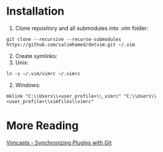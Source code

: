 Installation
============
1. Clone repository and all submodules into .vim folder:
```
git clone --recursive --recurse-submodules https://github.com/salimhamed/dotvim.git ~/.vim
```

2. Create symlinks:
  1. Unix:
  ```
  ln -s ~/.vim/vimrc ~/.vimrc
  ```
  2. Windows:
  ```
  mklink "C:\\Users\\<user_profile>\\_vimrc" "C:\\Users\\<user_profile>\\vimfiles\\vimrc"
  ```

More Reading
============
[Vimcasts - Synchronizing Plugins with Git](www.vimcasts.org/episodes/synchronizing-plugins-with-git-submodules-and-pathogen)

